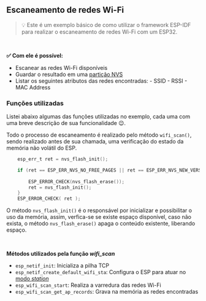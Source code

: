 ## Escaneamento de redes Wi-Fi

> :bulb: Este é um exemplo básico de como utilizar o framework ESP-IDF para realizar o escaneamento de redes Wi-Fi com um ESP32.

<br>


**✅ Com ele é possível:**

- Escanear as redes Wi-Fi disponíveis
- Guardar o resultado em uma [partição NVS](https://docs.espressif.com/projects/esp-idf/en/latest/esp32/api-reference/storage/nvs_flash.html?highlight=nvs_flash_init#nvs-partition-generator-utility)
- Listar os seguintes atributos das redes encontradas:
      - SSID
      - RSSI
      - MAC Address

### Funções utilizadas
Listei abaixo algumas das funções utilizadas no exemplo, cada uma com uma breve descrição de sua funcionalidade :wink:.

Todo o processo de escaneamento é realizado pelo método `wifi_scan()`, sendo realizado antes de sua chamada, uma verificação do estado da memória não volátil do ESP.

``` C
    esp_err_t ret = nvs_flash_init();

    if (ret == ESP_ERR_NVS_NO_FREE_PAGES || ret == ESP_ERR_NVS_NEW_VERSION_FOUND) {
        
        ESP_ERROR_CHECK(nvs_flash_erase());
        ret = nvs_flash_init();
    }
    ESP_ERROR_CHECK( ret );
``` 

O método `nvs_flash_init()` é o responsável por inicializar e possibilitar o uso da memória, assim, verfica-se se existe espaço disponível, caso não exista, o método `nvs_flash_erase()` apaga o conteúdo existente, liberando espaço.

<br>

**Métodos utilizados pela função *wifi_scan***

- `esp_netif_init`: Inicializa a pilha TCP
- `esp_netif_create_default_wifi_sta`: Configura o ESP para atuar no [modo *station*](https://docs.espressif.com/projects/esp-idf/en/latest/esp32/api-reference/network/esp_netif.html?highlight=esp_netif_create_default_wifi_sta#wifi-default-api-reference)
- `esp_wifi_scan_start`: Realiza a varredura das redes Wi-Fi
- `esp_wifi_scan_get_ap_records`: Grava na memória as redes encontradas
